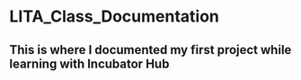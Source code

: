 # LITA_Class_Documentation
## This is where I documented my first project while learning with Incubator Hub

